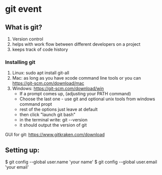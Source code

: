 # git event

## What is git?
1. Version control
2. helps with work flow between different developers on a project
3. keeps track of code history

### Installing git
1. Linux: sudo apt install git-all
2. Mac: as long as you have xcode command line tools or you can https://git-scm.com/download/mac
3. Windows: https://git-scm.com/download/win
    - If a prompt comes up, (adjusting your PATH command)
    - Choose the last one - use git and optional unix tools from windows command propt
    - rest of the options just leave at default
    - then click "launch git bash"
    - in the terminal write: 
    git --version
    - it should output the version of git

GUI for git:
https://www.gitkraken.com/download


## Setting up:
$ git config --global user.name 'your name'
$ git config --global user.email 'your email'